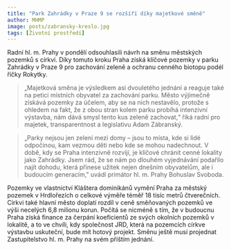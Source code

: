 ```yaml
---
title: "Park Zahrádky v Praze 9 se rozšíří díky majetkové směně"
author: MHMP
image: posts/zabransky-kreslo.jpg
tags: [Životní prostředí]
---
```


Radní hl. m. Prahy v pondělí odsouhlasili návrh na směnu městských pozemků s církví. Díky tomuto kroku Praha získá klíčové pozemky v parku Zahrádky v Praze 9 pro zachování zeleně a ochranu cenného biotopu podél říčky Rokytky.

> „Majetková směna je výsledkem asi dvouletého jednání a reaguje také na petici místních obyvatel za zachování parku. Město výjimečně získává pozemky za účelem, aby se na nich nestavělo, protože s ohledem na fakt, že z obou stran kolem parku probíhá intenzivní výstavba, nám dává smysl tento kus zeleně zachovat,“ říká radní pro majetek, transparentnost a legislativu Adam Zábranský.

> „Parky nejsou jen zelení mezi domy – jsou to místa, kde si lidé odpočinou, kam vezmou děti nebo kde se mohou nadechnout. V době, kdy se Praha intenzivně rozvíjí, je klíčové chránit cenné lokality jako Zahrádky. Jsem rád, že se nám po dlouhém vyjednávání podařilo najít dohodu, která přinese užitek nejen dnešním obyvatelům, ale i budoucím generacím," uvádí primátor hl. m. Prahy Bohuslav Svoboda.

Pozemky ve vlastnictví Kláštera dominikánů vymění Praha za městský pozemek v Hrdlořezích o celkové výměře téměř 18 tisíc metrů čtverečních. Církvi také hlavní město doplatí rozdíl v ceně směňovaných pozemků ve výši necelých 6,8 milionu korun. Počítá se nicméně s tím, že v budoucnu Praha získá finance za čerpání koeficientů ze svých okolních pozemků v lokalitě, a to ve chvíli, kdy společnost JRD, která na pozemcích církve výstavbu uskuteční, bude mít hotový projekt. Směnu ještě musí projednat Zastupitelstvo hl. m. Prahy na svém příštím jednání.
